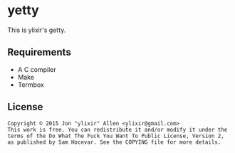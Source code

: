 # yetty
This is ylixir's getty.

## Requirements
* A C compiler
* Make
* Termbox

## License
```
Copyright © 2015 Jon "ylixir" Allen <ylixir@gmail.com>
This work is free. You can redistribute it and/or modify it under the
terms of the Do What The Fuck You Want To Public License, Version 2,
as published by Sam Hocevar. See the COPYING file for more details.
```
